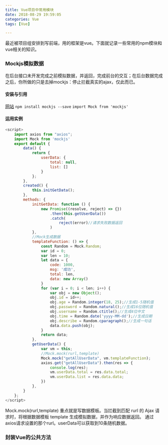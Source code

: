 ```yaml
---
title: Vue项目中常用模块
date: 2018-08-29 19:59:05
categories: Vue
tags: [Vue]

---
```

最近被项目组安排到写前端，用的框架是vue。下面就记录一些常用的npm模块和vue相关的知识。
<!-- more -->
### Mockjs模拟数据
在后台接口未开发完成之前模拟数据，并返回，完成前台的交互；在后台数据完成之后，你所做的只是去掉mockjs：停止拦截真实的ajax，仅此而已。
#### 安装与引用
[网站](http://mockjs.com/)
`npm install mockjs --save`
`import Mock from 'mockjs'`
#### 运用实例
``` javascript
<script>
    import axios from "axios";
    import Mock from 'mockjs'
    export default {
        data() {
            return {
                userData: {
                    total: null,
                    list: []
                }
            };
        },
        created() {     
            this.initGetData(); 
        },
        methods: {
            initGetData: function () {
                new Promise((resolve, reject) => {})
                    .then(this.getUserData())
                    .catch(
                        reject(error)//请求失败数据返回
                    )
            },
            //Mock生成数据
            templateFunction: () => {
                const Random = Mock.Random;
                var id = 0;
                var len = 10;
                let data = {
                    code: 1000,
                    msg: '成功',
                    total: len,
                    data: new Array()
                }
                for (var i = 0; i < len; i++) {
                    var obj = new Object();
                    obj.id = id++;
                    obj.age = Random.integer(18, 25);//生成1-5随机值
                    obj.password = Random.natural();//生成16位随机值
                    obj.username = Random.ctitle();//生成4位中文
                    obj.time = Random.date('yyyy-MM-dd');//生成日期
                    obj.describe = Random.cparagraph();//生成一句话
                    data.data.push(obj);
                }
                return data;
            },
            getUserData() {
                var vm = this;
				//Mock.mock(rurl,template)
                Mock.mock("getAllUserData", vm.templateFunction);
                axios.get("getAllUserData").then(res => {
                    console.log(res);
                    vm.userData.total = res.data.total;
                    vm.userData.list = res.data.data;
                })
            },
        }
    };
</script>
```
Mock.mock(rurl,template)
重点就是写数据模板。当拦截到匹配 rurl 的 Ajax 请求时，将根据数据模板 template 生成模拟数据，并作为响应数据返回。
通过axios请求设置的那个rurl。userData可以获取到10条随机数据。

### 封装Vue的公共方法
